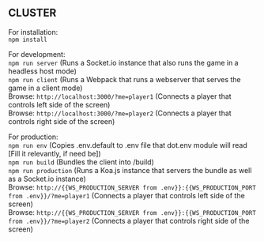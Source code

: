 ## CLUSTER  

For installation:  
```npm install```  

For development:  
```npm run server``` (Runs a Socket.io instance that also runs the game in a headless host mode)  
```npm run client``` (Runs a Webpack that runs a webserver that serves the game in a client mode)  
Browse: ```http://localhost:3000/?me=player1``` (Connects a player that controls left side of the screen)  
Browse: ```http://localhost:3000/?me=player2``` (Connects a player that controls right side of the screen)  

For production:  
```npm run env``` (Copies .env.default to .env file that dot.env module will read [Fill it relevantly, if need be])  
```npm run build``` (Bundles the client into /build)  
```npm run production``` (Runs a Koa.js instance that servers the bundle as well as a Socket.io instance)  
Browse: ```http://{{WS_PRODUCTION_SERVER from .env}}:{{WS_PRODUCTION_PORT from .env}}/?me=player1``` (Connects a player that controls left side of the screen)  
Browse: ```http://{{WS_PRODUCTION_SERVER from .env}}:{{WS_PRODUCTION_PORT from .env}}/?me=player2``` (Connects a player that controls right side of the screen)  
